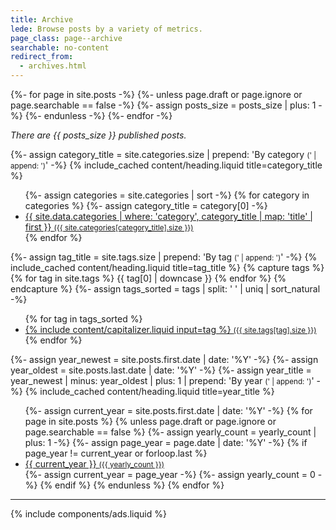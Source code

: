 ```yaml
---
title: Archive
lede: Browse posts by a variety of metrics.
page_class: page--archive
searchable: no-content
redirect_from:
  - archives.html
---
```


{%- for page in site.posts -%}
    {%- unless page.draft or page.ignore or page.searchable == false -%}
        {%- assign posts_size = posts_size | plus: 1 -%}
    {%- endunless -%}
{%- endfor -%}
<p><em>There are {{ posts_size }} published posts.</em></p>

{%- assign category_title = site.categories.size | prepend: 'By category <small>(' | append: ')</small>' -%}
{% include_cached content/heading.liquid title=category_title %}
<ul class="shelf" role="navigation">
    {%- assign categories = site.categories | sort -%}
    {% for category in categories %}
        {%- assign category_title = category[0] -%}
        <li>
            <a class="button" href="/{{ site.data.categories | where: 'category', category_title | map: 'type' | first }}" title="Jump to all posts categorised under {% include content/capitalizer.liquid input=category_title %}">{{ site.data.categories | where: 'category', category_title | map: 'title' | first }} <small>({{ site.categories[category_title].size }})</small></a>
        </li>
    {% endfor %}
</ul>

{%- assign tag_title = site.tags.size | prepend: 'By tag <small>(' | append: ')</small>' -%}
{% include_cached content/heading.liquid title=tag_title %}
{% capture tags %}
    {% for tag in site.tags %}
        {{ tag[0] | downcase }}
    {% endfor %}
{% endcapture %}
{%- assign tags_sorted = tags | split: ' ' | uniq | sort_natural -%}
<ul class="shelf" role="navigation">
    {% for tag in tags_sorted %}
        <li>
            <a class="button" href="/tags/#{{ tag }}" title="Jump to all posts tagged under {% include content/capitalizer.liquid input=tag %}">{% include content/capitalizer.liquid input=tag %} <small>({{ site.tags[tag].size }})</small></a>
        </li>
    {% endfor %}
</ul>

{%- assign year_newest = site.posts.first.date | date: '%Y' -%}
{%- assign year_oldest = site.posts.last.date | date: '%Y' -%}
{%- assign year_title = year_newest | minus: year_oldest | plus: 1 | prepend: 'By year <small>(' | append: ')</small>' -%}
{% include_cached content/heading.liquid title=year_title %}
<ul class="shelf" role="navigation">
    {%- assign current_year = site.posts.first.date | date: '%Y' -%}
    {% for page in site.posts %}
        {% unless page.draft or page.ignore or page.searchable == false %}
            {%- assign yearly_count = yearly_count | plus: 1 -%}
            {%- assign page_year = page.date | date: '%Y' -%}
            {% if page_year != current_year or forloop.last %}
                <li>
                    <a class="button" href="/{{ current_year }}">{{ current_year }} <small>({{ yearly_count }})</small></a>
                </li>
                {%- assign current_year = page_year -%}
                {%- assign yearly_count = 0 -%}
            {% endif %}
        {% endunless %}
    {% endfor %}
</ul>

--------

{% include components/ads.liquid %}
